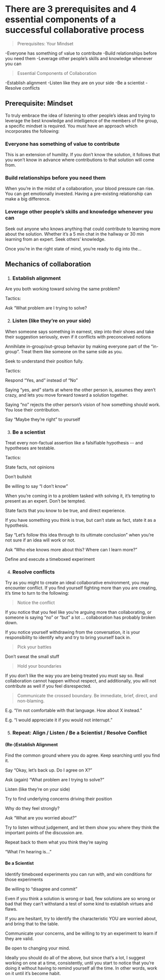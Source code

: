 
# There are 3 prerequisites and 4 essential components of a successful collaborative process

> Prerequisites: Your Mindset

-Everyone has something of value to contribute
-Build relationships before you need them
-Leverage other people’s skills and knowledge whenever you can

> Essential Components of Collaboration

-Establish alignment
-Listen like they are on your side
-Be a scientist
-Resolve conflicts

## Prerequisite: Mindset

To  truly embrace the idea of listening to other people’s ideas and trying  to leverage the best knowledge and intelligence of the members of the  group, a specific mindset is required. You must have an approach which  incorporates the following:

### Everyone has something of value to contribute

This  is an extension of humility. If you don’t know the solution, it follows  that you won’t know in advance where contributions to that solution  will come from.

### Build relationships before you need them

When  you’re in the midst of a collaboration, your blood pressure can rise.  You can get emotionally invested. Having a pre-existing relationship can  make a big difference.

### Leverage other people’s skills and knowledge whenever you can

Seek  out anyone who knows anything that could contribute to learning more  about the solution. Whether it’s a 5 min chat in the hallway or 30 min  learning from an expert. Seek others’ knowledge.

Once you’re in the right state of mind, you’re ready to dig into the...

## Mechanics of collaboration

1. ### Establish alignment

Are you both working toward solving the same problem?

Tactics:

Ask “What problem are I trying to solve?

2. ### Listen (like they’re on your side)

When  someone says something in earnest, step into their shoes and take their  suggestion seriously, even if it conflicts with preconceived notions

Annihilate  in-group/out-group behavior by making everyone part of the “in-group”.  Treat them like someone on the same side as you.

Seek to understand their position fully.

Tactics:

Respond “Yes, and” instead of “No”

Saying  “yes, and” starts at where the other person is, assumes they aren’t  crazy, and lets you move forward toward a solution together.

Saying “no” rejects the other person’s vision of how something should work. You lose their contribution.

Say “Maybe they’re right” to yourself

3. ### Be a scientist

Treat every non-factual assertion like a falsifiable hypothesis -- and hypotheses are testable.

Tactics:

State facts, not opinions

Don’t bullshit

Be willing to say “I don’t know”

When you’re coming in to a problem tasked with solving it, it’s tempting to present as an expert. Don’t be tempted.

State facts that you know to be true, and direct experience.

If you have something you think is true, but can’t state as fact, state it as a hypothesis.

Say “Let’s follow this idea through to its ultimate conclusion” when you’re not sure if an idea will work or not.

Ask “Who else knows more about this? Where can I learn more?”

Define and execute a timeboxed experiment

4. ### Resolve conflicts

Try  as you might to create an ideal collaborative environment, you may  encounter conflict. If you find yourself fighting more than you are  creating, it’s time to turn to the following:

>Notice the conflict

If  you notice that you feel like you’re arguing more than collaborating,  or someone is saying “no” or “but” a lot … collaboration has probably  broken down.

If you notice yourself withdrawing from the  conversation, it is your responsibility to identify why and try to bring  yourself back in.

>Pick your battles

Don’t sweat the small stuff

>Hold your boundaries

If  you don’t like the way you are being treated you must say so. Real  collaboration cannot happen without respect, and additionally, you will  not contribute as well if you feel disrespected.

>Communicate the crossed boundary. Be immediate, brief, direct, and non-blaming.

E.g. “I’m not comfortable with that language. How about X instead.”

E.g. “I would appreciate it if you would not interrupt.”

5. ### Repeat: Align / Listen / Be a Scientist / Resolve Conflict

#### (Re-)Establish Alignment

Find the common ground where you do agree. Keep searching until you find it.

Say “Okay, let’s back up. Do I agree on X?”

Ask (again) “What problem are I trying to solve?”

Listen (like they’re on your side)

Try to find underlying concerns driving their position

Why do they feel strongly?

Ask “What are you worried about?”

Try to listen without judgement, and let them show you where they think the important points of the discussion are.

Repeat back to them what you think they’re saying

“What I’m hearing is…”

#### Be a Scientist

Identify timeboxed experiments you can run with, and win conditions for those experiments

Be willing to “disagree and commit”

Even  if you think a solution is wrong or bad, few solutions are so wrong or  bad that they can’t withstand a test of some kind to establish virtues  and flaws.

If you are hesitant, try to identify the characteristic YOU are worried about, and bring that to the table.

Communicate your concerns, and be willing to try an experiment to learn if they are valid.

Be open to changing your mind.

Ideally  you should do all of the above, but since that’s a lot, I suggest  working on one at a time, consistently, until you start to notice that  you’re doing it without having to remind yourself all the time. In other  words, work on it until it’s become habit.
